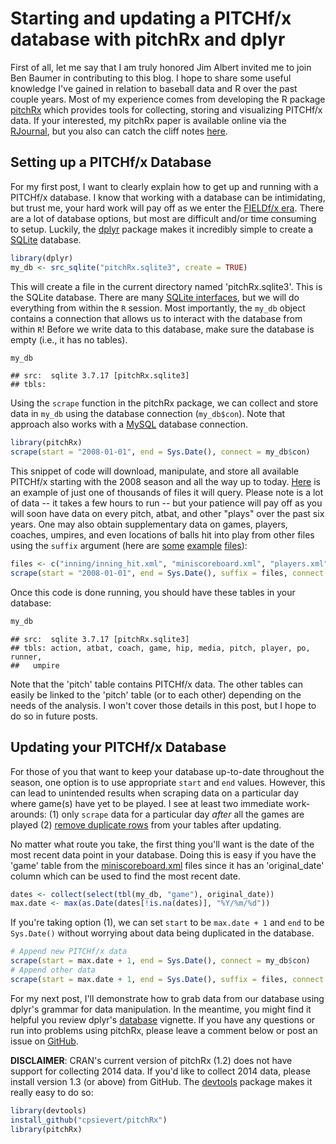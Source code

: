 Starting and updating a PITCHf/x database with pitchRx and dplyr
=============================================================

First of all, let me say that I am truly honored Jim Albert invited me to join Ben Baumer in contributing to this blog. I hope to share some useful knowledge I've gained in relation to baseball data and R over the past couple years. Most of my experience comes from developing the R package [pitchRx](http://cran.r-project.org/web/packages/pitchRx/) which provides tools for collecting, storing and visualizing PITCHf/x data. If your interested, my pitchRx paper is available online via the [RJournal](http://journal.r-project.org/archive/accepted/), but you also can catch the cliff notes [here](http://cpsievert.github.io/pitchRx/).

## Setting up a PITCHf/x Database

For my first post, I want to clearly explain how to get up and running with a PITCHf/x database. I know that working with a database can be intimidating, but trust me, your hard work will pay off as we enter the [FIELDf/x era](http://grantland.com/the-triangle/mlb-advanced-media-play-tracking-bob-bowman-interview/). There are a lot of database options, but most are difficult and/or time consuming to setup. Luckily, the [dplyr](http://cran.r-project.org/web/packages/dplyr/index.html) package makes it incredibly simple to create a [SQLite](https://sqlite.org/) database.





```r
library(dplyr)
my_db <- src_sqlite("pitchRx.sqlite3", create = TRUE)
```


This will create a file in the current directory named 'pitchRx.sqlite3'. This is the SQLite database. There are many [SQLite interfaces](http://stackoverflow.com/questions/835069/which-sqlite-administration-console-do-you-recommend), but we will do everything from within the `R` session. Most importantly, the `my_db` object contains a connection that allows us to interact with the database from within `R`! Before we write data to this database, make sure the database is empty (i.e., it has no tables).


```r
my_db
```

```
## src:  sqlite 3.7.17 [pitchRx.sqlite3]
## tbls:
```


Using the `scrape` function in the pitchRx package, we can collect and store data in `my_db` using the database connection (`my_db$con`). Note that approach also works with a [MySQL](http://en.wikipedia.org/wiki/MySQL) database connection.


```r
library(pitchRx)
scrape(start = "2008-01-01", end = Sys.Date(), connect = my_db$con)
```


This snippet of code will download, manipulate, and store all available PITCHf/x starting with the 2008 season and all the way up to today. [Here](http://gd2.mlb.com/components/game/mlb/year_2011/month_04/day_04/gid_2011_04_04_minmlb_nyamlb_1/inning/inning_all.xml) is an example of just one of thousands of files it will query. Please note is a lot of data -- it takes a few hours to run -- but your patience will pay off as you will soon have data on every pitch, atbat, and other "plays" over the past six years. One may also obtain supplementary data on games, players, coaches, umpires, and even locations of balls hit into play from other files using the `suffix` argument (here are [some](http://gd2.mlb.com/components/game/mlb/year_2011/month_04/day_04/gid_2011_04_04_minmlb_nyamlb_1/inning/inning_hit.xml) [example](http://gd2.mlb.com/components/game/mlb/year_2011/month_04/day_04/gid_2011_04_04_minmlb_nyamlb_1/players.xml) [files](http://gd2.mlb.com/components/game/mlb/year_2011/month_04/day_04/miniscoreboard.xml)):


```r
files <- c("inning/inning_hit.xml", "miniscoreboard.xml", "players.xml")
scrape(start = "2008-01-01", end = Sys.Date(), suffix = files, connect = my_db$con)
```


Once this code is done running, you should have these tables in your database:


```r
my_db
```



```
## src:  sqlite 3.7.17 [pitchRx.sqlite3]
## tbls: action, atbat, coach, game, hip, media, pitch, player, po, runner,
##   umpire
```


Note that the 'pitch' table contains PITCHf/x data. The other tables can easily be linked to the 'pitch' table (or to each other) depending on the needs of the analysis. I won't cover those details in this post, but I hope to do so in future posts.

## Updating your PITCHf/x Database

For those of you that want to keep your database up-to-date throughout the season, one option is to use appropriate `start` and `end` values. However, this can lead to unintended results when scraping data on a particular day where game(s) have yet to be played. I see at least two immediate work-arounds: (1) only `scrape` data for a particular day *after* all the games are played (2) [remove duplicate rows](http://stackoverflow.com/questions/18932/how-can-i-remove-duplicate-rows?lq=1) from your tables after updating.

No matter what route you take, the first thing you'll want is the date of the most recent data point in your database. Doing this is easy if you have the 'game' table from the [miniscoreboard.xml](http://gd2.mlb.com/components/game/mlb/year_2011/month_04/day_04/miniscoreboard.xml) files since it has an 'original_date' column which can be used to find the most recent date.


```r
dates <- collect(select(tbl(my_db, "game"), original_date))
max.date <- max(as.Date(dates[!is.na(dates)], "%Y/%m/%d"))
```


If you're taking option (1), we can set `start` to be `max.date + 1` and `end` to be `Sys.Date()` without worrying about data being duplicated in the database.


```r
# Append new PITCHf/x data
scrape(start = max.date + 1, end = Sys.Date(), connect = my_db$con)
# Append other data
scrape(start = max.date + 1, end = Sys.Date(), suffix = files, connect = my_db$con)
```


For my next post, I'll demonstrate how to grab data from our database using dplyr's grammar for data manipulation. In the meantime, you might find it helpful you review dplyr's [database](http://cran.r-project.org/web/packages/dplyr/vignettes/databases.html) vignette. If you have any questions or run into problems using pitchRx, please leave a comment below or post an issue on [GitHub](https://github.com/cpsievert/pitchRx/issues?state=open). 

**DISCLAIMER**: CRAN's current version of pitchRx (1.2) does not have support for collecting 2014 data. If you'd like to collect 2014 data, please install version 1.3 (or above) from GitHub. The [devtools](http://cran.r-project.org/web/packages/devtools/devtools.pdf) package makes it really easy to do so:


```r
library(devtools)
install_github("cpsievert/pitchRx")
library(pitchRx)
```



